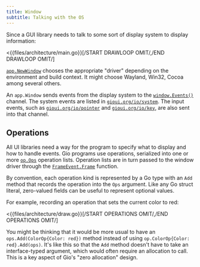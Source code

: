 ```yaml
---
title: Window
subtitle: Talking with the OS
---
```


Since a GUI library needs to talk to some sort of display system to display information:

<{{files/architecture/main.go}}[/START DRAWLOOP OMIT/,/END DRAWLOOP OMIT/]

[`app.NewWindow`](http://gioui.org/app#NewWindow) chooses the appropriate "driver" depending on the environment and build context. It might choose Wayland, Win32, Cocoa among several others.

An `app.Window` sends events from the display system to the [`window.Events()`](https://gioui.org/app#Window.Events) channel. The system events are listed in [`gioui.org/io/system`](https://gioui.org/io/system). The input events, such as [`gioui.org/io/pointer`](https://gioui.org/io/pointer) and [`gioui.org/io/key`](https://gioui.org/io/key), are also sent into that channel.


## Operations

All UI libraries need a way for the program to specify what to display and how to handle events. Gio programs use operations, serialized into one or more [`op.Ops`](https://gioui.org/op#Ops) operation lists. Operation lists are in turn passed to the window driver through the [`FrameEvent.Frame`](https://gioui.org/io/system#FrameEvent.Frame) function.

By convention, each operation kind is represented by a Go type with an `Add` method that records the operation into the `Ops` argument. Like any Go struct literal, zero-valued fields can be useful to represent optional values.

For example, recording an operation that sets the current color to red:

<{{files/architecture/draw.go}}[/START OPERATIONS OMIT/,/END OPERATIONS OMIT/]

You might be thinking that it would be more usual to have an `ops.Add(ColorOp{Color: red})` method instead of using `op.ColorOp{Color: red}.Add(ops)`. It's like this so that the `Add` method doesn't have to take an interface-typed argument, which would often require an allocation to call. This is a key aspect of Gio's "zero allocation" design.